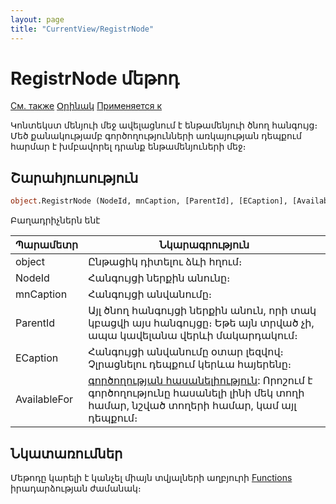 ```yaml
---
layout: page
title: "CurrentView/RegistrNode"
---
```



# RegistrNode մեթոդ

[См. также](../Frmpttel.md) [Օրինակ](../../Examples/E_FrmPttel_RegistrNode.html) [Применяется к](../Frmpttel.md)

Կոնտեկստ մենյուի մեջ ավելացնում է ենթամենյուի ծնող հանգույց։ Մեծ քանակությամբ գործողությունների առկայության դեպքում հարմար է խմբավորել դրանք ենթամենյուների մեջ։  

## Շարահյուսություն

``` vb
object.RegistrNode (NodeId, mnCaption, [ParentId], [ECaption], [AvailableFor])
```

Բաղադրիչներն ենէ


| Պարամետր | Նկարագրություն |
|--|--|
| object | Ընթացիկ դիտելու ձևի հղում։  |
| NodeId | Հանգույցի ներքին անունը։ |
| mnCaption | Հանգույցի անվանումը։ |
| ParentId | Այլ ծնող հանգույցի ներքին անուն, որի տակ կբացվի այս հանգույցը։ Եթե այն տրված չի, ապա կավելանա վերևի մակարդակում։ |
| ЕCaption | Հանգույցի անվանումը օտար լեզվով։ Չլրացնելու դեպքում կերևա հայերենը։ |
| AvailableFor | [գործողության հասանելիություն](../../Constants/const_RegistrFunctionAvailability.html): Որոշում է գործողությունը հասանելի լինի մեկ տողի համար, նշված տողերի համար, կամ այլ դեպքում։ |


## Նկատառումներ
Մեթոդը կարելի է կանչել միայն տվյալների աղբյուրի  [Functions](../../ScriptProcs/FunctionsData.html) իրադարձության ժամանակ։

